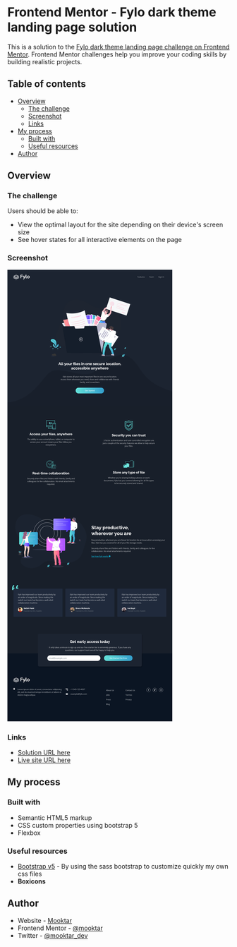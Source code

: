 # Frontend Mentor - Fylo dark theme landing page solution

This is a solution to the [Fylo dark theme landing page challenge on Frontend Mentor](https://www.frontendmentor.io/challenges/fylo-dark-theme-landing-page-5ca5f2d21e82137ec91a50fd). Frontend Mentor challenges help you improve your coding skills by building realistic projects. 

## Table of contents

- [Overview](#overview)
  - [The challenge](#the-challenge)
  - [Screenshot](#screenshot)
  - [Links](#links)
- [My process](#my-process)
  - [Built with](#built-with)
  - [Useful resources](#useful-resources)
- [Author](#author)



## Overview

### The challenge

Users should be able to:

- View the optimal layout for the site depending on their device's screen size
- See hover states for all interactive elements on the page

### Screenshot

![](./screenshot.png)



### Links

- [Solution URL here](https://github.com/mooktar/fylo-dark-theme-landing-page)
-  [Live site URL here](https://fylo-dark-theme-landing-page-black.vercel.app/)

## My process

### Built with

- Semantic HTML5 markup
- CSS custom properties using bootstrap 5
- Flexbox



### Useful resources

- [Bootstrap v5](https://getbootstrap.com/docs/v5.0/) - By using the sass bootstrap to customize quickly my own css files
- **Boxicons**



## Author

- Website - [Mooktar](https://mooktar.github.io)
- Frontend Mentor - [@mooktar](https://www.frontendmentor.io/profile/mooktar)
- Twitter - [@mooktar_dev](https://www.twitter.com/mohmouktar)
